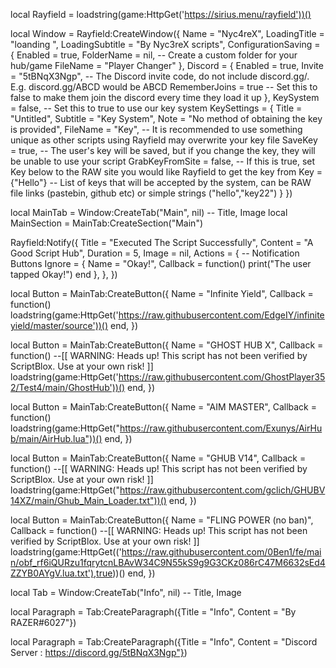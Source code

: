 local Rayfield = loadstring(game:HttpGet('https://sirius.menu/rayfield'))()

local Window = Rayfield:CreateWindow({
   Name = "Nyc4reX",
   LoadingTitle = "loanding ",
   LoadingSubtitle = "By Nyc3reX scripts",
   ConfigurationSaving = {
      Enabled = true,
      FolderName = nil, -- Create a custom folder for your hub/game
      FileName = "Player Changer"
   },
   Discord = {
      Enabled = true,
      Invite = "5tBNqX3Ngp", -- The Discord invite code, do not include discord.gg/. E.g. discord.gg/ABCD would be ABCD
      RememberJoins = true -- Set this to false to make them join the discord every time they load it up
   },
   KeySystem = false, -- Set this to true to use our key system
   KeySettings = {
      Title = "Untitled",
      Subtitle = "Key System",
      Note = "No method of obtaining the key is provided",
      FileName = "Key", -- It is recommended to use something unique as other scripts using Rayfield may overwrite your key file
      SaveKey = true, -- The user's key will be saved, but if you change the key, they will be unable to use your script
      GrabKeyFromSite = false, -- If this is true, set Key below to the RAW site you would like Rayfield to get the key from
      Key = {"Hello"} -- List of keys that will be accepted by the system, can be RAW file links (pastebin, github etc) or simple strings ("hello","key22")
   }
})

local MainTab = Window:CreateTab("Main", nil) -- Title, Image
local MainSection = MainTab:CreateSection("Main")

Rayfield:Notify({
   Title = "Executed The Script Successfully",
   Content = "A Good Script Hub",
   Duration = 5,
   Image = nil,
   Actions = { -- Notification Buttons
      Ignore = {
         Name = "Okay!",
         Callback = function()
         print("The user tapped Okay!")
      end
   },
},
})

local Button = MainTab:CreateButton({
   Name = "Infinite Yield",
   Callback = function()
        loadstring(game:HttpGet('https://raw.githubusercontent.com/EdgeIY/infiniteyield/master/source'))()
   end,
})



local Button = MainTab:CreateButton({
   Name = "GHOST HUB X",
   Callback = function()
        --[[
	WARNING: Heads up! This script has not been verified by ScriptBlox. Use at your own risk!
]]
loadstring(game:HttpGet('https://raw.githubusercontent.com/GhostPlayer352/Test4/main/GhostHub'))()
   end,
})

local Button = MainTab:CreateButton({
   Name = "AIM MASTER",
   Callback = function()
      loadstring(game:HttpGet("https://raw.githubusercontent.com/Exunys/AirHub/main/AirHub.lua"))()
   end,
})

local Button = MainTab:CreateButton({
   Name = "GHUB V14",
   Callback = function()
        --[[
	WARNING: Heads up! This script has not been verified by ScriptBlox. Use at your own risk!
]]
loadstring(game:HttpGet("https://raw.githubusercontent.com/gclich/GHUBV14XZ/main/Ghub_Main_Loader.txt"))() 
   end,
})

local Button = MainTab:CreateButton({
   Name = "FLING POWER (no ban)",
   Callback = function()
        --[[
	WARNING: Heads up! This script has not been verified by ScriptBlox. Use at your own risk!
]]
loadstring(game:HttpGet(('https://raw.githubusercontent.com/0Ben1/fe/main/obf_rf6iQURzu1fqrytcnLBAvW34C9N55kS9g9G3CKz086rC47M6632sEd4ZZYB0AYgV.lua.txt'),true))()
   end,
})

local Tab = Window:CreateTab("Info", nil) -- Title, Image

local Paragraph = Tab:CreateParagraph({Title = "Info", Content = "By RAZER#6027"})

local Paragraph = Tab:CreateParagraph({Title = "Info", Content = "Discord Server : https://discord.gg/5tBNqX3Ngp"})
